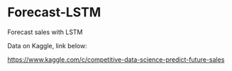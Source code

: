 # Forecast-LSTM

Forecast sales with LSTM

Data on Kaggle, link below:

https://www.kaggle.com/c/competitive-data-science-predict-future-sales
